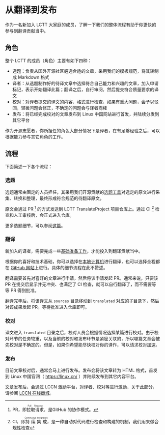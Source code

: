 # 从翻译到发布

作为一名新加入 LCTT 大家庭的成员，了解一下我们的整体流程有助于你更快的参与到翻译贡献当中。

## 角色

整个 LCTT 的成员（角色）主要有如下四种：

- 选题：负责从国外开源社区遴选合适的文章，采用我们的模板规范，将其转制成 Markdown 格式
- 译者：从选题制作好的待译文章中选择符合自己能力和兴趣的文章，加入申请标记，表示开始翻译此篇；翻译之后，自行审阅，然后提交符合质量要求的译文
- 校对：对译者提交的译文的内容、格式进行检查，如果有重大问题，会予以驳回，轻微问题会修正，不确定的问题会与译者商榷
- 发布：将已经完成校对的文章发布到 Linux 中国网站进行首发，并陆续分发到其它平台

作为开源志愿者，你所担任的角色大部分情况下是译者，在有足够经验之后，可以根据能力参与其它角色的工作。

## 流程

下面简述一下各个流程：

### 选题

选题通常由固定的人员担任，其采用我们开源贡献的[选题工具](https://github.com/LCTT/lctt-scripts)对选定的原文进行采集、转换和整理，最终形成符合规范的待翻译原文。

原文会通过 PR [^1] 的方式发送到 LCTT TranslateProject 项目仓库上。通过 CI [^2] 检查和人工审核后，会正式进入仓库。

更多选题细节，可以参阅[这篇](selection.md)。

### 翻译

新加入的译者，需要完成一些[基础准备工作](translation.md)，才能投入到翻译贡献当中。

根据你的喜好和技术基础，你可以选择在[本地计算机](translation_local.md)进行翻译，也可以选择全程都在 [GitHub 网站](translation_web.md)上进行。具体的细节流程在此不赘述。

翻译需要首先对喜好的文章进行申请，然后将该申请发起 PR。通常来说，只要该 PR 在提交后显示并无冲突、也满足了 CI 检查，就可以自行翻译了，而不需要等等 PR 得到批准。

翻译完毕后，将该译文从 `sources` 目录移动到 `translated` 对应的子目录下，然后对该成果发起 PR。等待批准进入仓库即可。

### 校对

译文进入 `translated` 目录之后，校对人员会根据情况选择某篇进行校对。由于校对环节的任务较重，以及当前的校对和发布环节是紧密关联的，所以哪篇文章会被先校对是不确定的。但是，如果你希望能尽快校对你的译作，可以请求校对加速。

### 发布

目前文章校对后，通常会马上进行发布。发布会将该文章转为 HTML 格式，首发到 Linux 中国官网（ https://linux.cn/ ）并陆续发布到其它内容平台。

文章发布后，会通过 LCCN 激励平台，对译者、校对等进行激励，关于此部分，请参阅 [LCCN 在线商城](../online-store.md)。


[^1]: PR，即<ruby>拉取请求<rt>Pull Request</rt></ruby>，是GitHub 的协作模式。
[^2]: CI，即<ruby>持续集成<rt>Continuous integration</rt></ruby>，是一种自动对代码进行检查和构建的机制，我们用来做合规性检查

